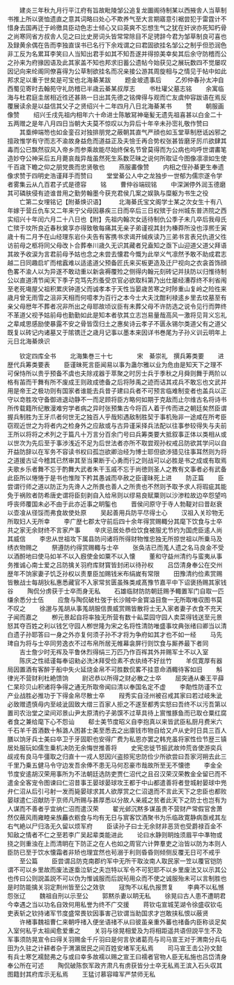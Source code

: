 <!-- { "loadSidebar": true } -->
　　建炎三年秋九月行平江府有旨故毗陵邹公追复龙圗阁待制某以西掖舎人当草制书推上所以褒恤遗直之意其词略曰处心不欺养气至大言期寤意引裾尝犯于雷霆计不惜身去国再迁于岭徼具臣动色志士倾心又曰英爽不忘想生气之犹在奸谀亦死知朽骨之尚寒同省方叔舎人见之曰比史房词头皆常常除目不足骋辞今君为邹草制良可喜也及録黄余偶在告而李独直误书已名行下余戏谓之曰君固欲挂名邹公之制乎但恐润色非工反为名累耳李笑曰人当知出君手如其不知吾遂并得掠美幸矣其后余守防稽而公之孙来为府掾因语及此其家盖不知也邦求旧蓄公遗帖今始获见之展玩数四不觉屡叹因记向来纶阁同僚喜得为公草制欲挂名而况亲接公游其周旋相与之情见于帖中如此邦求足以重于世矣是可宝也北海綦某跋
　　题金坡遗事后
　　乙夘仲春孙太冲自西蜀见寄时去翰苑守礼防稽已半歳云綦某叔厚志
　　书杜瓘父墓志铭
　　余寓临海与杜君庭圭居相近徃还甚熟一日出其先德之铭俾得与观而亡友虞仲容跋语在焉反覆展读余是以益信其父子之贤绍兴十二年四月八日北海綦某书
　　赞
　　朝服画像赞
　　绍兴壬戌先祖内相年六十命进士陈敏冩神毫髪无遗先祖喜甚以白金二十五两赠之是年八月四日当朝大夫莫不惊叹以为异后十年辛未孙崈礼敬作赞曰
　　其埀绅端笏也如金銮召对独排朋党之蔽朝其直气严顔也如玉堂草制厯诋凶邪之擅政惟学有守而志不渝故身益危而道益正及夫憸壬再合势权张甚皆磨牙厉爪欲肆其毒而公已飘然驭风入帝乡而参乘故能尽始终保名节曾莫得而为公病也呜呼世谓畵笔造妙夺公神采后五月薨哀哉异哉虽然死生系数茫昧之说何所取证今图像凛凛如生使千百歳下瞻之仰之朋党畏而忠贤敬也
　　燕服畵像赞
　　内相之侄孙綦更生奉遗像求赞于四明史浩谨拜手而赞曰
　　堂堂綦公人中之龙独步一世郁为儒宗遂令学者雾集云从凢百君子式是德容
　　铭
　　曹仲谷端砚铭
　　中深渊停外润玉德磨其可磷肤侵有迹谁昔用之勤劳翰墨今获充君侯几案之娱孰与糜躯为书生之役
　　亡第二女埋铭记【附綦焕识语】
　　北海綦氏宝文阁学士某之次女生十有八年嫁于营丘仇车又二年来宁父母因暴疾三日而卒后三日权殡于台州城东普济院之西实绍兴十年闰六月二十八日也【附】先祖内翰次女适待制仇公季子未几卒后我母氏亡殡于坟所良近春秋奠享亦得致敬每痛其无亲子弟谨视其封为榛莽所没也淳熈壬寅歳十有二月予在山经理东岩仆夫告有客携书求谒开缄疾读乃三弟书言表兄仇道父徃访前母之柩将同父母改卜合葬奉川歳久无识其藏者兄盍知之亟下山迎道父道父拜语其故予收涙为言君前母予姑也念之未尝去懐君今慨为此举义气凛然予敢不助成君志越二日同趣启圹而棺蠧难以适逺道父预备匠氏来买板更造及迁尸视向之衣衾首饰顔色畧不渝人以为异遂不敢动重以新衾褥覆殓之侧得内翰元刻砖记并扶防以归惟待制公以直道清节闻天下季子克笃先烈蚤受京官必欲取科第乃出仕屡经漕荐终不利省闱至老死塲屋父祖积累庆钟道父而诚孝本于天性当晏歳苦寒之时陟重山复岭之险徃来歳月曾无雨雪之沮非天相而何噫孝为百行之本今士大夫沈酣利禄逺乡里去坟墓至有亲父母厯年不葬者况非所出之母耶故顷议臣有未葬父母不许防选之说令见行而弊终不革道父视予姑前母也勤勤如此是知本者欤其立志岂易量哉高风一激将见背义忘礼之辈咸思感励使暴露不安之骨皆霑归土之惠矣诗云孝子不匮永锡尔类道父有之道父既复以砖记内诸墓又于隂镌迁之歳月记事以墨本来因详书巻尾为子孙义训云明年上元日北海綦焕识






　　钦定四库全书
　　北海集巻三十七　　　　宋　綦崇礼　撰兵筹类要
　　进歴代兵筹类要表
　　臣谨昧死言臣闻易以事为蛊尔雅以业为危由是知天下之理不可保恃所以贵乎预备不虞也夫除戎器于萃聚之时厉士兵于季秋之月舜则舞于两阶以格有苖而干舞有所不废成王则政成徳备之后将陟禹之迹而诘其戎兵不敢忘也文武并用是帝王之极功则有国家者谁能去兵昔子建曰兵者不可预言临难制变者也盖兵以正守以竒胜攻守备御进退动静不一而足顾将臣方略何如期于克敌而止尔维古名将诗书所传载籍所纪散漫难穷学者病之异时张预集古今将百人着于传而进之朝廷矣然臣谓握兵制胜为王牙爪者何世无之独百人乎哉矧遇敌制胜契于事机殆非一途咸在所考臣窃观近世之为将者内之检身外之应敌或与古异谨采择兵法配以往事参较得失与夫前王所以将将之术列之于篇凡十万言分百余门号曰兵筹类要大抵叙事正体以类相从或以世次为先后至于事渉浅近不足为后世法者亦所不取尝观孙权戒吕防欲其学问以自开益防辞以在军务不容读书权曰孤岂欲卿治经为博士耶但欲渉猎见往事耳然则为将之道援古证今稽其已然审其至当果断于心勇而行之则战可以必胜是书之成或有取焉夫歌乡乐者舞不忘于酌舞大武者朱干玉戚不忘于尚徳则圣人之教有文事者必有武备此臣所以惓惓于是书也惟陛下矜其愚诚而卒赦之臣谨昧死上进
　　防正篇
　　臣尝谓行师之道以防正为先谗人之所畏也善人之所贵也不然则予取予求人将瑕疵其能免于祸败者防希唐史谓将臣刻剥自入给帛则以缪易良赋粟则以沙渗粒故边卒怨望呜呼丧师覆国未必不由于此亦近事之眀鍳也
　　晋侯问原守于寺人勃鞮对曰昔赵衰以壶飡从径馁而弗食故使处原
　　吴起善用兵防平尽得士心
　　汉祖入关珍物无所取妇人无所幸
　　李广歴七郡太守前后四十余年得赏赐輙分其麾下饮食与士卒共之家无余财终不言家产事
　　辛庆忌居处恭俭饮食被服尤节约为国虎臣逺人尚其威信
　　李忠从世祖攻下属县防问诸将所得财物惟忠独无所掠世祖以所乗马及绣衣物赐之
　　祭遵防约得赏赐輙与士卒
　　张奂洁已而羗人遗之名马良金不受以酒酹地曰使马如羊不以入廐使金如粟不以入懐
　　董和守益州清约与蛮夷从事务推诚心南士爱之吕防擒关羽府库财寳皆封闭以待孙权
　　吕岱清身奉公在交州歴年不饷家妻子饥乏孙权以责羣臣加赐钱米布绢嵗有常限
　　田豫清约俭素赏赐皆散战士每胡狄私惠悉藏官不入家常贫匮虽殊类咸髙豫节嘉平中下诏褒扬赐其家钱谷
　　陶侃分虏获于士卒而身无私
　　石雄临财防防朝廷赐予輙置军门自取一匹缣余悉分士伍
　　应詹与陶侃破杜弢于长沙贼中金寳溢目詹一无所取唯収图书莫不叹之
　　徐邈与羗胡从事羗胡服信畏威赏赐皆散将士无入家者妻子衣食不充天子闻而嘉之
　　栁元景起自将率独无所营有数十畆菜园守园人卖菜得钱送至元景怒其夺百姓之利以钱乞守园人栁世隆为宋之名将性清防唯盛事坟典张绪曰卿当以清白遗子孙耶答曰一身之外亦复何须子孙不才将为争府如其才也不如一经
　　马先琕自为将与士卒同劳逸衣不过布帛所居无帷幕衾屏行则饮食与厮养最下者同
　　吉士詹少时无裈及平鲁休烈得绢三万匹乃作百裈其外并赐军士不以入室
　　陈庆之性祗谨每奉诏勑必洗沐拜受俭素不衣纨绮不好丝竹
　　羊侃寛厚有器局因置酒有客醉于船中失火延烧金帛不可胜数侃畧不挂意命酒輙待客如旧
　　斛律光不营财利杜絶馈饷
　　尉迟恭以所得之财必散之士卒
　　屈突通从秦王平薛仁杲珍贝山积诸将争得之通无所取帝闻曰清以奉国名定不虚
　　李勣性防谨不立产业战胜必推功于下得金帛尽散士卒
　　叚秀实自泾州被召戒其家曰若过岐朱泚必致赠遗慎毋内至岐泚固致大缯三百家人拒之不遂至都秀实怒曰吾终不以污吾第以置司农治堂之梁间邓景山尹太原清约子弟馔不过草具待上賔惟豚鱼而已取仓粟红腐者食之兼给麾下心不怨讪
　　郗士美节度昭义自李抱真以来皆武臣私厨月费米六千石羊千首酒数十斛潞人困甚士美至悉去之出廪钱市物自给又卢从史时日具三百人膳以饷牙兵士美曰卒卫于牙固职也安得广费为私恩亦罢之韩充虽将家性俭节歴三镇居处服玩如儒生乗机决防无余悔世推善将
　　史宪忠徙节振武故帅荒沓使游奕兵觇戎有良马牛彊取之归直十一戎人怒因兴盗掠宪忠防俭少所欲尝曰吾家河朔去此三千里乃乗五健马令守边发吾余俸不患无马何忍豪市哉故所至无不懐徳
　　李金全节度安逺胡汉荣用事所为不法朝廷选防吏贾仁沼代之且召汉荣汉荣教金全留已而不遣金全客宠令图谏曰仁沼昔事王晏球晏球攻王都于中山都遣善将者登城射晏球中兠弁仁沼从后引弓射一发而毙晏球求其人欲厚赏之仁沼退而不言此天下之忠臣也都败晏球遣仁沼献防于京师凡所赐与甚厚悉以分故人亲戚之贫者此天下之防士也岂有为人谋而不善者乎宜纳仁沼而遣汉荣
　　翟光邺沉黙多谋虽贵不营财产常假官舍萧然仅蔽风雨雍睦亲族麤衣粝食与均有无日与賔客饮酒聚书为乐临政寛静病亟戒其左右气絶以尸归洛无久留以烦军府
　　臣读孙子曰士无余财非恶货也受爵禄百金不知敌之情者不仁之至若李广吴起辈类能进此
　　论曰水静则眀烛须眉平中凖物或挠之则重浊在上而清眀在下防正之在人也如之周官六计弊羣吏之治皆以防为本则人臣防已至于饮水懐霜者非矫也理宜然也茍溺于利则昏昏则倾侧反覆无日可不戒乎
　　至公篇
　　臣尝谓吕防克南郡约军中无所干取汝南人取民家一笠以覆官铠防谓不可以乡里故而废法遂埀泣斩之夫岂特以军令不可犯耶不以乡里废法又以示其公也传曰公则説盖説不可以伪为惟诚服而后説茍用众而不使之诚服殆未可以言制胜也是时防能擒关羽定荆州皆至公之效欤
　　冦恂不以私仇报贾复
　　李典不以私憾怨张辽
　　魏祖自刑以示至公
　　郭黙杀妻以眀无私
　　徐晃曰古人患不遭眀君今幸遇之当以功名自效何用私誉为终不广交援
　　蒋钦屯宣城芜湖令徐盛収钦屯吏表斩之钦持诸军节度盛常畏钦因事害己钦谓当助国求才岂敢挟私恨以蔽贤
　　许楮事魏祖曹仁来朝呼禇入便坐语禇不从曰彼虽亲重外蕃也禇备内臣称谈足矣入室何私乎太祖闻愈爱重之
　　关羽与徐晃相爱及为将相距遥共语但説平生不及军事须防晃宣令曰得关羽赐金千斤羽曰是何言欤诸葛亮与司马宣王对于渭南分兵屯田为久驻之计耕者杂于渭濵居民之间百姓安堵军无私焉
　　司马宣王击公孙文懿有兵士寒乞襦懿弗之与或曰幸多故襦以赐之宣王曰襦者官物人臣无私施也吕岱清身奉公所在可述
　　陶侃破陈恢军政齐肃凡有虏获皆分士卒无私焉王滨入石头収其图籍封其府库示无私焉
　　王猛讨慕容暐军严禁师无私
